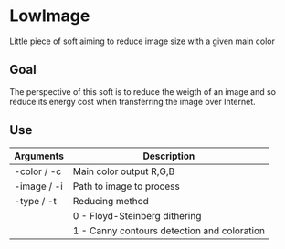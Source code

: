 # LowImage
Little piece of soft aiming to reduce image size with a given main color

## Goal
The perspective of this soft is to reduce the weigth of an image and so reduce its energy cost when transferring the image over Internet.

## Use
|Arguments     |Description                                                 |
|---           |---                                                         |
|-color / -c   |  Main color output R,G,B                                  |
|-image / -i   |  Path to image to process                                 |
|-type  / -t   |   Reducing method                                         |
|              |           0 - Floyd-Steinberg dithering                   |
|              |           1 - Canny contours detection and coloration      |
